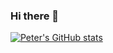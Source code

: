 ### Hi there 👋
[![Peter's GitHub stats](https://github-readme-stats.vercel.app/api?username=anuraghazra&theme=shadow_green)](https://github.com/anuraghazra/github-readme-stats)
<!--
**KallosP/KallosP** is a ✨ _special_ ✨ repository because its `README.md` (this file) appears on your GitHub profile.

Here are some ideas to get you started:

- 🔭 I’m currently working on ...
- 🌱 I’m currently learning ...
- 👯 I’m looking to collaborate on ...
- 🤔 I’m looking for help with ...
- 💬 Ask me about ...
- 📫 How to reach me: ...
- 😄 Pronouns: ...
- ⚡ Fun fact: ...
-->
